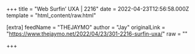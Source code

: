 
+++
title = "Web Surfin’ UXA | 2216"
date = 2022-04-23T12:56:58.000Z
template = "html_content/raw.html"

[extra]
feedName = "THEJAYMO"
author = "Jay"
originalLink = "https://www.thejaymo.net/2022/04/23/301-2216-surfin-uxa/"
raw = ""

+++

